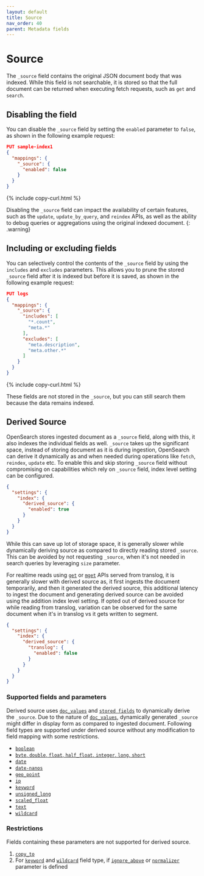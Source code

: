 ```yaml
---
layout: default
title: Source
nav_order: 40
parent: Metadata fields
---
```


# Source

The `_source` field contains the original JSON document body that was indexed. While this field is not searchable, it is stored so that the full document can be returned when executing fetch requests, such as `get` and `search`.

## Disabling the field

You can disable the `_source` field by setting the `enabled` parameter to `false`, as shown in the following example request:

```json
PUT sample-index1
{
  "mappings": {
    "_source": {
      "enabled": false
    }
  }
}
```
{% include copy-curl.html %}

Disabling the `_source` field can impact the availability of certain features, such as the `update`, `update_by_query`, and `reindex` APIs, as well as the ability to debug queries or aggregations using the original indexed document.
{: .warning}

## Including or excluding fields

You can selectively control the contents of the `_source` field by using the `includes` and `excludes` parameters. This allows you to prune the stored `_source` field after it is indexed but before it is saved, as shown in the following example request:

```json
PUT logs
{
  "mappings": {
    "_source": {
      "includes": [
        "*.count",
        "meta.*"
      ],
      "excludes": [
        "meta.description",
        "meta.other.*"
      ]
    }
  }
}
```
{% include copy-curl.html %}

These fields are not stored in the `_source`, but you can still search them because the data remains indexed.

## Derived Source

OpenSearch stores ingested document as a `_source` field, along with this, it also indexes the individual fields as well. `_source` takes up the significant space, instead of storing document as it is during ingestion, OpenSearch can derive it dynamically as and when needed during operations like `fetch`, `reindex`, `update` etc. To enable this and skip storing `_source` field without compromising on capabilities which rely on `_source` field, index level setting can be configured.

```json
{
  "settings": {
    "index": {
      "derived_source": {
        "enabled": true
      }
    }
  }
}
```
While this can save up lot of storage space, it is generally slower while dynamically deriving source as compared to directly reading stored `_source`. This can be avoided by not requesting `_source`, when it's not needed in search queries by leveraging `size` parameter.

For realtime reads using [`get`]({{site.url}}{{site.baseurl}}/api-reference/document-apis/get-documents/) or [`mget`]({{site.url}}{{site.baseurl}}/api-reference/document-apis/multi-get/) APIs served from translog, it is generally slower with derived source as, it first ingests the document temporarily, and then it generated the derived source, this additional latency to ingest the document and generating derived source can be avoided using the addition index level setting. If opted out of derived source for while reading from translog, variation can be observed for the same document when it's in translog vs it gets written to segment. 
```json
{
  "settings": {
    "index": {
      "derived_source": {
        "translog": {
          "enabled": false
        }
      }
    }
  }
}
```

### Supported fields and parameters
Derived source uses [`doc_values`]({{site.url}}{{site.baseurl}}/field-types/mapping-parameters/doc-values/) and [`stored fields`]({{site.url}}{{site.baseurl}}/field-types/mapping-parameters/store/) to dynamically derive the `_source`. Due to the nature of [`doc_values`]({{site.url}}{{site.baseurl}}/field-types/mapping-parameters/doc-values/), dynamically generated `_source` might differ in display form as compared to ingested document. 
Following field types are supported under derived source without any modification to field mapping with some restrictions.
- [`boolean`]({{site.url}}{{site.baseurl}}/field-types/supported-field-types/boolean/)
- [`byte`, `double`, `float`, `half_float`, `integer`, `long`, `short`]({{site.url}}{{site.baseurl}}/field-types/supported-field-types/numeric/)
- [`date`]({{site.url}}{{site.baseurl}}/field-types/supported-field-types/date/)
- [`date-nanos`]({{site.url}}{{site.baseurl}}/field-types/supported-field-types/date-nanos/)
- [`geo_point`]({{site.url}}{{site.baseurl}}/opensearch/supported-field-types/geo-point/)
- [`ip`]({{site.url}}{{site.baseurl}}/field-types/supported-field-types/ip/)
- [`keyword`]({{site.url}}{{site.baseurl}}/field-types/supported-field-types/keyword/)
- [`unsigned_long`]({{site.url}}{{site.baseurl}}/field-types/supported-field-types/unsigned-long/)
- [`scaled_float`]({{site.url}}{{site.baseurl}}/field-types/supported-field-types/numeric/)
- [`text`]({{site.url}}{{site.baseurl}}/field-types/supported-field-types/text/)
- [`wildcard`]({{site.url}}{{site.baseurl}}/field-types/supported-field-types/wildcard/)

### Restrictions
Fields containing these parameters are not supported for derived source.
1. [`copy_to`]({{site.url}}{{site.baseurl}}/field-types/mapping-parameters/copy-to/)
2. For [`keyword`]({{site.url}}{{site.baseurl}}/opensearch/supported-field-types/keyword/) and [`wildcard`]({{site.url}}{{site.baseurl}}/field-types/supported-field-types/wildcard/) field type, if [`ignore_above`]({{site.url}}{{site.baseurl}}/field-types/mapping-parameters/ignore-above/) or [`normalizer`]({{site.url}}{{site.baseurl}}/analyzers/normalizers/) parameter is defined


